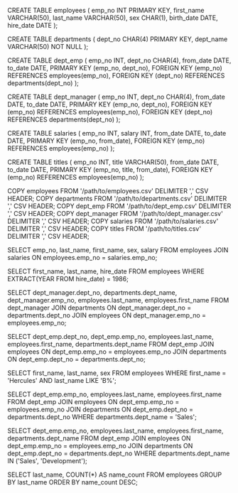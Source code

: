 CREATE TABLE employees (
    emp_no INT PRIMARY KEY,
    first_name VARCHAR(50),
    last_name VARCHAR(50),
    sex CHAR(1),
    birth_date DATE,
    hire_date DATE
);

CREATE TABLE departments (
    dept_no CHAR(4) PRIMARY KEY,
    dept_name VARCHAR(50) NOT NULL
);

CREATE TABLE dept_emp (
    emp_no INT,
    dept_no CHAR(4),
    from_date DATE,
    to_date DATE,
    PRIMARY KEY (emp_no, dept_no),
    FOREIGN KEY (emp_no) REFERENCES employees(emp_no),
    FOREIGN KEY (dept_no) REFERENCES departments(dept_no)
);

CREATE TABLE dept_manager (
    emp_no INT,
    dept_no CHAR(4),
    from_date DATE,
    to_date DATE,
    PRIMARY KEY (emp_no, dept_no),
    FOREIGN KEY (emp_no) REFERENCES employees(emp_no),
    FOREIGN KEY (dept_no) REFERENCES departments(dept_no)
);

CREATE TABLE salaries (
    emp_no INT,
    salary INT,
    from_date DATE,
    to_date DATE,
    PRIMARY KEY (emp_no, from_date),
    FOREIGN KEY (emp_no) REFERENCES employees(emp_no)
);

CREATE TABLE titles (
    emp_no INT,
    title VARCHAR(50),
    from_date DATE,
    to_date DATE,
    PRIMARY KEY (emp_no, title, from_date),
    FOREIGN KEY (emp_no) REFERENCES employees(emp_no)
);


COPY employees FROM '/path/to/employees.csv' DELIMITER ',' CSV HEADER;
COPY departments FROM '/path/to/departments.csv' DELIMITER ',' CSV HEADER;
COPY dept_emp FROM '/path/to/dept_emp.csv' DELIMITER ',' CSV HEADER;
COPY dept_manager FROM '/path/to/dept_manager.csv' DELIMITER ',' CSV HEADER;
COPY salaries FROM '/path/to/salaries.csv' DELIMITER ',' CSV HEADER;
COPY titles FROM '/path/to/titles.csv' DELIMITER ',' CSV HEADER;


SELECT emp_no, last_name, first_name, sex, salary
FROM employees
JOIN salaries ON employees.emp_no = salaries.emp_no;


SELECT first_name, last_name, hire_date
FROM employees
WHERE EXTRACT(YEAR FROM hire_date) = 1986;


SELECT dept_manager.dept_no, departments.dept_name, dept_manager.emp_no, employees.last_name, employees.first_name
FROM dept_manager
JOIN departments ON dept_manager.dept_no = departments.dept_no
JOIN employees ON dept_manager.emp_no = employees.emp_no;


SELECT dept_emp.dept_no, dept_emp.emp_no, employees.last_name, employees.first_name, departments.dept_name
FROM dept_emp
JOIN employees ON dept_emp.emp_no = employees.emp_no
JOIN departments ON dept_emp.dept_no = departments.dept_no;


SELECT first_name, last_name, sex
FROM employees
WHERE first_name = 'Hercules' AND last_name LIKE 'B%';


SELECT dept_emp.emp_no, employees.last_name, employees.first_name
FROM dept_emp
JOIN employees ON dept_emp.emp_no = employees.emp_no
JOIN departments ON dept_emp.dept_no = departments.dept_no
WHERE departments.dept_name = 'Sales';


SELECT dept_emp.emp_no, employees.last_name, employees.first_name, departments.dept_name
FROM dept_emp
JOIN employees ON dept_emp.emp_no = employees.emp_no
JOIN departments ON dept_emp.dept_no = departments.dept_no
WHERE departments.dept_name IN ('Sales', 'Development');


SELECT last_name, COUNT(*) AS name_count
FROM employees
GROUP BY last_name
ORDER BY name_count DESC;
